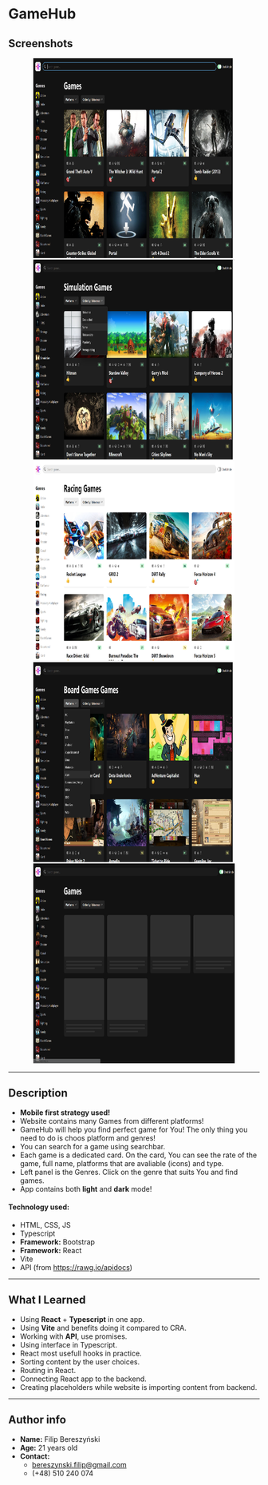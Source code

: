 # GameHub

## Screenshots
<p align="center">
    <img src="./src/assets/README_images/readme_img_01.png" width="80%" height="400px"></img>
    <br/>
    <img src="./src/assets/README_images/readme_img_02.png" width="80%" height="400px"></img>
    <br/>
    <img src="./src/assets/README_images/readme_img_03.png" width="80%" height="400px"></img>
    <br/>
    <img src="./src/assets/README_images/readme_img_04.png" width="80%" height="400px"></img>
    <br/>
    <img src="./src/assets/README_images/readme_img_05.png" width="80%" height="400px"></img>
</p>

<hr/>

## Description

- **Mobile first strategy used!**
- Website contains many Games from different platforms!
- GameHub will help you find perfect game for You! The only thing you need to do is choos platform and genres!
- You can search for a game using searchbar.
- Each game is a dedicated card. On the card, You can see the rate of the game, full name, platforms that are avaliable (icons) and type.
- Left panel is the Genres. Click on the genre that suits You and find games.
- App contains both **light** and **dark** mode!

#### Technology used:
- HTML, CSS, JS
- Typescript
- **Framework:** Bootstrap
- **Framework:** React
- Vite
- API (from https://rawg.io/apidocs)

<hr/>

## What I Learned

- Using **React** + **Typescript** in one app.
- Using **Vite** and benefits doing it compared to CRA.
- Working with **API**, use promises.
- Using interface in Typescript.
- React most usefull hooks in practice.
- Sorting content by the user choices.
- Routing in React.
- Connecting React app to the backend.
- Creating placeholders while website is importing content from backend.

<hr/>

## Author info

- **Name:** Filip Bereszyński
- **Age:** 21 years old
- **Contact:**
    - bereszynski.filip@gmail.com
    - (+48) 510 240 074